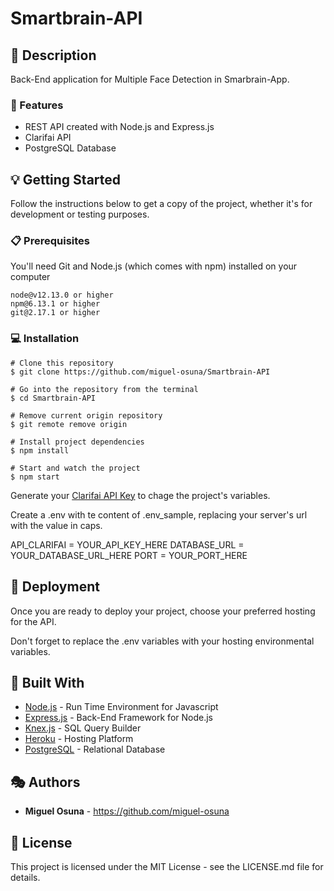 # Smartbrain-API

## :book: Description

Back-End application for Multiple Face Detection in Smarbrain-App.

### :dart: Features

- REST API created with Node.js and Express.js
- Clarifai API
- PostgreSQL Database

## :bulb: Getting Started

Follow the instructions below to get a copy of the project, whether it's for development or testing purposes.

### :clipboard: Prerequisites

You'll need Git and Node.js (which comes with npm) installed on your computer

```
node@v12.13.0 or higher
npm@6.13.1 or higher
git@2.17.1 or higher
```

### :computer: Installation

```
# Clone this repository
$ git clone https://github.com/miguel-osuna/Smartbrain-API

# Go into the repository from the terminal
$ cd Smartbrain-API

# Remove current origin repository
$ git remote remove origin

# Install project dependencies
$ npm install

# Start and watch the project
$ npm start
```

Generate your [Clarifai API Key](https://portal.clarifai.com/signup?hsLang=en) to chage the project's variables.

Create a .env with te content of .env_sample, replacing your server's url with the value in caps.

API_CLARIFAI = YOUR_API_KEY_HERE
DATABASE_URL = YOUR_DATABASE_URL_HERE
PORT = YOUR_PORT_HERE

## :rocket: Deployment

Once you are ready to deploy your project, choose your preferred hosting for the API.

Don't forget to replace the .env variables with your hosting environmental variables.

## :wrench: Built With

- [Node.js](https://nodejs.org/) - Run Time Environment for Javascript
- [Express.js](https://expressjs.com) - Back-End Framework for Node.js
- [Knex.js](http://knexjs.org/) - SQL Query Builder
- [Heroku](https://heroku.com/) - Hosting Platform
- [PostgreSQL](https://postgresql.org) - Relational Database

## :performing_arts: Authors

- **Miguel Osuna** - https://github.com/miguel-osuna

## :ledger: License

This project is licensed under the MIT License - see the LICENSE.md file for details.

